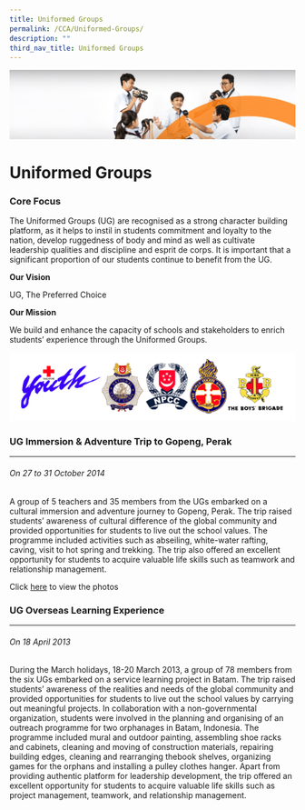 ```yaml
---
title: Uniformed Groups
permalink: /CCA/Uniformed-Groups/
description: ""
third_nav_title: Uniformed Groups
---
```

![](/images/cca.jpg)

Uniformed Groups
================

### Core Focus

The Uniformed Groups (UG) are recognised as a strong character building platform, as it helps to instil in students commitment and loyalty to the nation, develop ruggedness of body and mind as well as cultivate leadership qualities and discipline and esprit de corps. It is important that a significant proportion of our students continue to benefit from the UG.

<b>Our Vision</b>  

UG, The Preferred Choice

<b>Our Mission</b>  

We build and enhance the capacity of schools and stakeholders to enrich students’ experience through the Uniformed Groups.

![](/images/ABC.png)

### UG Immersion & Adventure Trip to Gopeng, Perak
----------------------------------------------

###### On 27 to 31 October 2014

A group of 5 teachers and 35 members from the UGs embarked on a cultural immersion and adventure journey to Gopeng, Perak. The trip raised students’ awareness of cultural difference of the global community and provided opportunities for students to live out the school values. The programme included activities such as abseiling, white-water rafting, caving, visit to hot spring and trekking. The trip also offered an excellent opportunity for students to acquire valuable life skills such as teamwork and relationship management.

Click [here](/northbrooks-experience/Photo-Gallery/) to view the photos

### UG Overseas Learning Experience
-------------------------------

###### On 18 April 2013 

During the March holidays, 18-20 March 2013, a group of 78 members from the six UGs embarked on a service learning project in Batam. The trip raised students’ awareness of the realities and needs of the global community and provided opportunities for students to live out the school values by carrying out meaningful projects. In collaboration with a non-governmental organization, students were involved in the planning and organising of an outreach programme for two orphanages in Batam, Indonesia. The programme included mural and outdoor painting, assembling shoe racks and cabinets, cleaning and moving of construction materials, repairing building edges, cleaning and rearranging thebook shelves, organizing games for the orphans and installing a pulley clothes hanger. Apart from providing authentic platform for leadership development, the trip offered an excellent opportunity for students to acquire valuable life skills such as project management, teamwork, and relationship management.